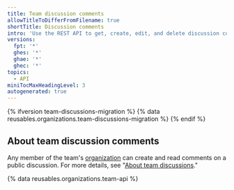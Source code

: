 ```yaml
---
title: Team discussion comments
allowTitleToDifferFromFilename: true
shortTitle: Discussion comments
intro: 'Use the REST API to get, create, edit, and delete discussion comments on a [team discussion](/rest/reference/teams#discussions) post.'
versions:
  fpt: '*'
  ghes: '*'
  ghae: '*'
  ghec: '*'
topics:
  - API
miniTocMaxHeadingLevel: 3
autogenerated: true
---
```


{% ifversion team-discussions-migration %}
{% data reusables.organizations.team-discussions-migration %}
{% endif %}

## About team discussion comments

Any member of the team's [organization](/rest/reference/orgs) can create and read comments on a public discussion. For more details, see "[About team discussions](/organizations/collaborating-with-your-team/about-team-discussions/)." 

{% data reusables.organizations.team-api %}


<!-- Content after this section is automatically generated -->
